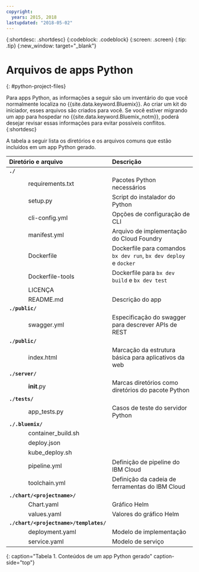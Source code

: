 ```yaml
---
copyright:
  years: 2015, 2018
lastupdated: "2018-05-02"
---
```


{:shortdesc: .shortdesc}
{:codeblock: .codeblock}
{:screen: .screen}
{:tip: .tip}
{:new_window: target="_blank"}

# Arquivos de apps Python
{: #python-project-files}

Para apps Python, as informações a seguir são um inventário do que você normalmente localiza no {{site.data.keyword.Bluemix}}. Ao criar um kit do iniciador, esses arquivos são criados para você. Se você estiver migrando um app para hospedar no {{site.data.keyword.Bluemix_notm}}, poderá desejar revisar essas informações para evitar possíveis conflitos. 
{:shortdesc}

A tabela a seguir lista os diretórios e os arquivos comuns que estão incluídos em um app Python gerado.

| Diretório e arquivo                                     | Descrição                       |
|:------------------------------------------------|:------------------------------------------|
|<b>`./`</b>                                             |  |
|&nbsp;&nbsp;&nbsp;&nbsp;&nbsp;&nbsp;&nbsp;&nbsp;&nbsp;&nbsp;&nbsp;&nbsp;requirements.txt | Pacotes Python necessários |
|&nbsp;&nbsp;&nbsp;&nbsp;&nbsp;&nbsp;&nbsp;&nbsp;&nbsp;&nbsp;&nbsp;&nbsp;setup.py | Script do instalador do Python |
|&nbsp;&nbsp;&nbsp;&nbsp;&nbsp;&nbsp;&nbsp;&nbsp;&nbsp;&nbsp;&nbsp;&nbsp;cli-config.yml | Opções de configuração de CLI |
|&nbsp;&nbsp;&nbsp;&nbsp;&nbsp;&nbsp;&nbsp;&nbsp;&nbsp;&nbsp;&nbsp;&nbsp;manifest.yml | Arquivo de implementação do Cloud Foundry |
|&nbsp;&nbsp;&nbsp;&nbsp;&nbsp;&nbsp;&nbsp;&nbsp;&nbsp;&nbsp;&nbsp;&nbsp;Dockerfile | Dockerfile para comandos `bx dev run`, `bx dev deploy` e `docker` |
|&nbsp;&nbsp;&nbsp;&nbsp;&nbsp;&nbsp;&nbsp;&nbsp;&nbsp;&nbsp;&nbsp;&nbsp;Dockerfile-tools | Dockerfile para `bx dev build` e `bx dev test` |
|&nbsp;&nbsp;&nbsp;&nbsp;&nbsp;&nbsp;&nbsp;&nbsp;&nbsp;&nbsp;&nbsp;&nbsp;LICENÇA |  |
|&nbsp;&nbsp;&nbsp;&nbsp;&nbsp;&nbsp;&nbsp;&nbsp;&nbsp;&nbsp;&nbsp;&nbsp;README.md | Descrição do app |
|<b>`./public/`</b> |  |  |
|&nbsp;&nbsp;&nbsp;&nbsp;&nbsp;&nbsp;&nbsp;&nbsp;&nbsp;&nbsp;&nbsp;&nbsp;swagger.yml | Especificação do swagger para descrever APIs de REST |
|<b>`./public/`</b> |  |  |
|&nbsp;&nbsp;&nbsp;&nbsp;&nbsp;&nbsp;&nbsp;&nbsp;&nbsp;&nbsp;&nbsp;&nbsp;index.html | Marcação da estrutura básica para aplicativos da web |
|<b>`./server/`</b> | |
|&nbsp;&nbsp;&nbsp;&nbsp;&nbsp;&nbsp;&nbsp;&nbsp;&nbsp;&nbsp;&nbsp;&nbsp;__init__.py | Marcas diretórios como diretórios do pacote Python |
|<b>`./tests/`</b> | |
|&nbsp;&nbsp;&nbsp;&nbsp;&nbsp;&nbsp;&nbsp;&nbsp;&nbsp;&nbsp;&nbsp;&nbsp;app_tests.py | Casos de teste do servidor Python |
|<b>`./.bluemix/`</b> | |
|&nbsp;&nbsp;&nbsp;&nbsp;&nbsp;&nbsp;&nbsp;&nbsp;&nbsp;&nbsp;&nbsp;&nbsp;container_build.sh | |
|&nbsp;&nbsp;&nbsp;&nbsp;&nbsp;&nbsp;&nbsp;&nbsp;&nbsp;&nbsp;&nbsp;&nbsp;deploy.json | |
|&nbsp;&nbsp;&nbsp;&nbsp;&nbsp;&nbsp;&nbsp;&nbsp;&nbsp;&nbsp;&nbsp;&nbsp;kube_deploy.sh | |
|&nbsp;&nbsp;&nbsp;&nbsp;&nbsp;&nbsp;&nbsp;&nbsp;&nbsp;&nbsp;&nbsp;&nbsp;pipeline.yml | Definição de pipeline do IBM Cloud |
|&nbsp;&nbsp;&nbsp;&nbsp;&nbsp;&nbsp;&nbsp;&nbsp;&nbsp;&nbsp;&nbsp;&nbsp;toolchain.yml | Definição da cadeia de ferramentas do IBM Cloud |
|<b>`./chart/<projectname>/`</b> | |
|&nbsp;&nbsp;&nbsp;&nbsp;&nbsp;&nbsp;&nbsp;&nbsp;&nbsp;&nbsp;&nbsp;&nbsp;Chart.yaml | Gráfico Helm |
|&nbsp;&nbsp;&nbsp;&nbsp;&nbsp;&nbsp;&nbsp;&nbsp;&nbsp;&nbsp;&nbsp;&nbsp;values.yaml | Valores do gráfico Helm |
|<b>`./chart/<projectname>/templates/`</b> | |
|&nbsp;&nbsp;&nbsp;&nbsp;&nbsp;&nbsp;&nbsp;&nbsp;&nbsp;&nbsp;&nbsp;&nbsp;deployment.yaml | Modelo de implementação |
|&nbsp;&nbsp;&nbsp;&nbsp;&nbsp;&nbsp;&nbsp;&nbsp;&nbsp;&nbsp;&nbsp;&nbsp;service.yaml | Modelo de serviço |
{: caption="Tabela 1. Conteúdos de um app Python gerado" caption-side="top"}
